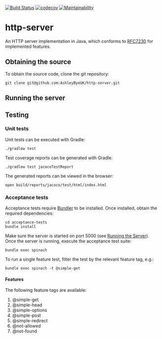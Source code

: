 [![Build Status](https://travis-ci.org/AshleyByeUK/http-server.svg?branch=master)](https://travis-ci.org/AshleyByeUK/http-server)
[![codecov](https://codecov.io/gh/AshleyByeUK/http-server/branch/master/graph/badge.svg)](https://codecov.io/gh/AshleyByeUK/http-server)
[![Maintainability](https://api.codeclimate.com/v1/badges/ad7ff723d172b8b0eb36/maintainability)](https://codeclimate.com/github/AshleyByeUK/http-server/maintainability)

# http-server

An HTTP server implementation in Java, which conforms to [RFC7230](https://tools.ietf.org/html/rfc7230) for
implemented features.

## Obtaining the source

To obtain the source code, clone the git repository:

```
git clone git@github.com:AshleyByeUK/http-server.git
```

## Running the server

## Testing

### Unit tests

Unit tests can be executed with Gradle:

```
./gradlew test
```

Test coverage reports can be generated with Gradle:

```
./gradlew test jacocoTestReport
```

The generated reports can be viewed in the browser:

```
open build/reports/jacoco/test/html/index.html
```

### Acceptance tests

Acceptance tests require [Bundler](https://bundler.io/) to be installed. Once installed, obtain the required
dependencies:

```
cd acceptance-tests
bundle install
```

Make sure the server is started on port 5000 (see [Running the Server](#running-the-server)). Once the server is
running, execute the acceptance test suite:

```
bundle exec spinach
```

To run a single feature test, filter the test by the relevant feature tag, e.g.:

```
bundle exec spinach -t @simple-get
```

#### Features

The following feature tags are available:

1. @simple-get
1. @simple-head
1. @simple-options
1. @simple-post
1. @simple-redirect
1. @not-allowed
1. @not-found
